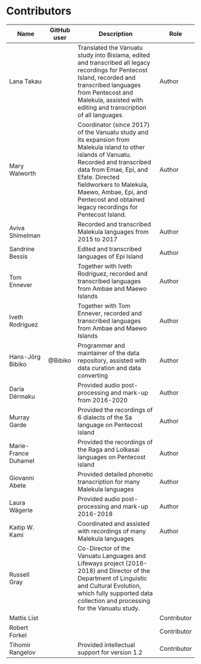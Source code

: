 # Contributors

Name               | GitHub user     | Description                          | Role
---                | ---             | ---                                  | ---
Lana Takau |  | Translated the Vanuatu study into Bislama, edited and transcribed all legacy recordings for Pentecost Island, recorded and transcribed languages from Pentecost and Malekula, assisted with editing and transcription of all languages    | Author
Mary Walworth |  | Coordinator (since 2017) of the Vanuatu study and its expansion from Malekula island to other islands of Vanuatu. Recorded and transcribed data from Emae, Epi, and Efate. Directed fieldworkers to Malekula, Maewo, Ambae, Epi, and Pentecost and obtained legacy recordings for Pentecost Island. | Author
Aviva Shimelman |  | Recorded and transcribed Malekula languages from 2015 to 2017 | Author
Sandrine Bessis |  | Edited and transcribed languages of Epi Island  | Author
Tom Ennever |  | Together with Iveth Rodriguez, recorded and transcribed languages from Ambae and Maewo Islands | Author
Iveth Rodriguez |  | Together with Tom Ennever, recorded and transcribed languages from Ambae and Maewo Islands | Author
Hans-Jörg Bibiko | @Bibiko | Programmer and maintainer of the data repository, assisted with data curation and data converting | Author
Daria Dërmaku |  | Provided audio post-processing and mark-up from 2016-2020 | Author
Murray Garde |  | Provided the recordings of 6 dialects of the Sa language on Pentecost island | Author
Marie-France Duhamel |  | Provided the recordings of the Raga and Lolkasai languages on Pentecost island | Author
Giovanni Abete |  | Provided detailed phonetic transcription for many Malekula languages  | Author
Laura Wägerle |  | Provided audio post-processing and mark-up 2016-2018 | Author
Kaitip W. Kami |  | Coordinated and assisted with recordings of many Malekula languages | Author
Russell Gray |  | Co-Director of the Vanuatu Languages and Lifeways project (2016-2018) and Director of the Department of Linguistic and Cultural Evolution, which fully supported data collection and processing for the Vanuatu study. | 
Mattis List |  |  | Contributor
Robert Forkel |  |  | Contributor
Tihomir Rangelov |  | Provided intellectual support for version 1.2 | Contributor
